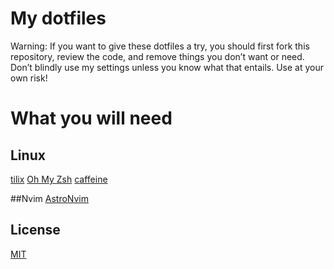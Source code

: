 # My dotfiles

Warning: If you want to give these dotfiles a try, you should first fork this repository, review the code, and remove things you don’t want or need. Don’t blindly use my settings unless you know what that entails. Use at your own risk!

# What you will need

## Linux

[tilix](https://gnunn1.github.io/tilix-web/)
[Oh My Zsh](https://ohmyz.sh/)
[caffeine](https://www.atechtown.com/caffeine-for-ubuntu/)

##Nvim
[AstroNvim](https://astronvim.github.io/)

## License

[MIT](https://choosealicense.com/licenses/mit/)
